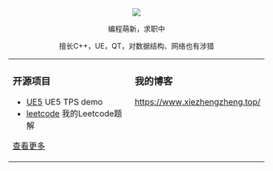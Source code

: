 <p align="center">
  <img src="https://github-readme-stats.vercel.app/api?username=Xie2333&show_icons=true&theme=graywhite"/>
</p>

<p align="center"> 编程萌新，求职中</p>  
<p align="center"> 擅长C++，UE，QT，对数据结构、网络也有涉猎</p>  

<table align="center"><tr>
<td valign="top" width="60%">
	
### 开源项目  
- [UE5](http://www.xiezhengzheng.top/index.php/category/portfolio/)  UE5 TPS demo	
- [leetcode](https://github.com/Xie2333/leetcode-C-)  我的Leetcode题解   
   
[查看更多](https://github.com/Xie2333/)	 

	
</td>
<td valign="top" width="40%">

### 我的博客

https://www.xiezhengzheng.top/

	
</td>
</tr></table>

